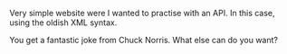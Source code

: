 Very simple website were I wanted to practise with an API. In this case,
using the oldish XML syntax.

You get a fantastic joke from Chuck Norris. What else can do you want?
